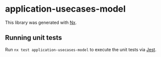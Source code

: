 # application-usecases-model

This library was generated with [Nx](https://nx.dev).

## Running unit tests

Run `nx test application-usecases-model` to execute the unit tests via [Jest](https://jestjs.io).
